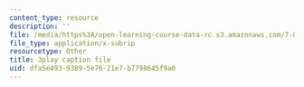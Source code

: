 ```yaml
---
content_type: resource
description: ''
file: /media/https%3A/open-learning-course-data-rc.s3.amazonaws.com/7-01sc-fundamentals-of-biology-fall-2011/dfa5e49393895e7621e7b7798645f9a0_ojrj-UVh9N4.srt
file_type: application/x-subrip
resourcetype: Other
title: 3play caption file
uid: dfa5e493-9389-5e76-21e7-b7798645f9a0
---
```


